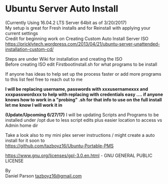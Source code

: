 # Ubuntu Server Auto Install 
(Currently Using 16.04.2 LTS Server 64bit as of 3/20/2017)   
My setup is great for Fresh installs and for Reinstall with applying your current settings   
Credit for beginning work on Creating Custom Auto Install Server ISO   
https://pricklytech.wordpress.com/2013/04/21/ubuntu-server-unattended-installation-custom-cd/   
   
Steps are under Wiki for installation and creating the ISO   
Before creating ISO edit FirstbootInstall.sh for what programs to be install   

If anyone has ideas to help set up the process faster or add more programs to this list feel free to reach out to me  
  
**I will be replacing username, passwords with xxxusernamexxx and xxxpasswordxxx to help with replacing with credentials easy .... if anyone knows how to work in a "probing" .sh for that info to use on the full install let me know I will work it in**  
   
   
**(Update/Upcoming 6/27/17)**  I will be updating Scripts and Programs to be installed under /opt due to less script edits plus easier location to access vs Admin home dir    
   
Take a look also to my mini plex server instructions / might create a auto install for it soon to   
https://github.com/tazboyz16/Ubuntu-Portable-PMS   

https://www.gnu.org/licenses/gpl-3.0.en.html - GNU GENERAL PUBLIC LICENSE   
  
By  
Daniel Parson
tazboyz16@gmail.com
